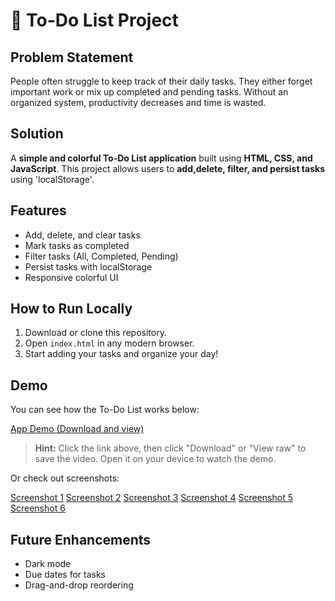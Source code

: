 # 📝 To-Do List Project

## Problem Statement
People often struggle to keep track of their daily tasks. They either forget important work or mix up completed and pending tasks. Without an organized system, productivity decreases and time is wasted.

## Solution
A **simple and colorful To-Do List application** built using **HTML, CSS, and JavaScript**. This project allows users to **add,delete, filter, and persist tasks** using 'localStorage'.  

## Features
- Add, delete, and clear tasks
- Mark tasks as completed
- Filter tasks (All, Completed, Pending)
- Persist tasks with localStorage
- Responsive colorful UI

## How to Run Locally
1. Download or clone this repository.  
2. Open `index.html` in any modern browser.  
3. Start adding your tasks and organize your day!

## Demo
You can see how the To-Do List works below:

[App Demo (Download and view)](img/DEMO.mp4)

> **Hint:** Click the link above, then click "Download" or "View raw" to save the video. Open it on your device to watch the demo.

Or check out screenshots:

[Screenshot 1](img/Screenshot%201.png)
[Screenshot 2](img/Add%20task.png)
[Screenshot 3](img/Completed%20task.png)
[Screenshot 4](img/Pending%20task.png)
[Screenshot 5](img/All%20task.png)
[Screenshot 6](img/Clear%20task.png)

## Future Enhancements
- Dark mode
- Due dates for tasks
- Drag-and-drop reordering
